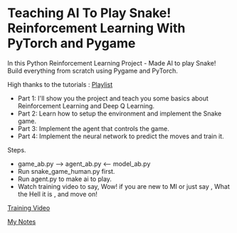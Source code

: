 # Teaching AI To Play Snake! Reinforcement Learning With PyTorch and Pygame

In this Python Reinforcement Learning Project - Made AI to play Snake! Build everything from scratch using Pygame and PyTorch. 

High thanks to the tutorials : [Playlist](https://www.youtube.com/playlist?list=PLqnslRFeH2UrDh7vUmJ60YrmWd64mTTKV)

- Part 1: I'll show you the project and teach you some basics about Reinforcement Learning and Deep Q Learning.
- Part 2: Learn how to setup the environment and implement the Snake game.
- Part 3: Implement the agent that controls the game.
- Part 4: Implement the neural network to predict the moves and train it.


Steps.
 - game_ab.py --> agent_ab.py <-- model_ab.py
 - Run snake_game_human.py first.
 - Run agent.py to make ai to play.
 - Watch training video to say, Wow! if you are new to Ml or just say , What the Hell it is , and move on!


[Training Video](https://youtu.be/-tuAOXsDKyw)

[My Notes](https://drive.google.com/file/d/1viTxuJyHjW19UDJ0YG6CPorG_MAlu87g/view?usp=sharing)
